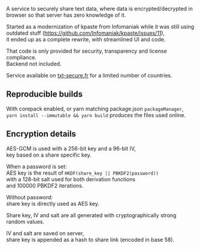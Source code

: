 A service to securely share text data, where data is encrypted/decrypted in browser so that server has zero knowledge of it.

Started as a modernization of kpaste from Infomaniak while it was still using outdated stuff (https://github.com/Infomaniak/kpaste/issues/11), \
it ended up as a complete rewrite, with streamlined UI and code.

That code is only provided for security, transparency and license compliance.\
Backend not included.

Service available on [txt-secure.fr](https://txt-secure.fr/) for a limited number of countries.

## Reproducible builds
With corepack enabled, or yarn matching package.json `packageManager`,\
`yarn install --immutable && yarn build` produces the files used online.

## Encryption details
AES-GCM is used with a 256-bit key and a 96-bit IV,\
key based on a share specific key.

When a password is set:\
AES key is the result of `HKDF(share_key || PBKDF2(password))`\
with a 128-bit salt used for both derivation functions\
and 100000 PBKDF2 iterations.

Without password:\
share key is directly used as AES key.

Share key, IV and salt are all generated with cryptographically strong random values.

IV and salt are saved on server,\
share key is appended as a hash to share link (encoded in base 58).
